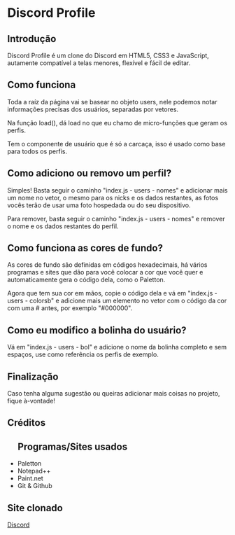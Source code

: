 <h1>Discord Profile</h1>
<h2>Introdução</h2>
<p>Discord Profile é um clone do Discord em HTML5, CSS3 e JavaScript, autamente compatível a telas menores, flexível e fácil de editar.</p>
<h2>Como funciona</h2>
<p>Toda a raíz da página vai se basear no objeto users, nele podemos notar informações precisas dos usuários, separadas por vetores.</p>
<p>Na função load(), dá load no que eu chamo de micro-funções que geram os perfis.</p>
<p>Tem o componente de usuário que é só a carcaça, isso é usado como base para todos os perfis.</p>
<h2>Como adiciono ou removo um perfil?</h2>
<p>Simples! Basta seguir o caminho "index.js - users - nomes" e adicionar mais um nome no vetor, o mesmo para os nicks e os dados restantes, as fotos vocês terão de usar uma foto hospedada ou do seu dispositivo.</p>
<p>Para remover, basta seguir o caminho "index.js - users - nomes" e remover o nome e os dados restantes do perfil.</p>
<h2>Como funciona as cores de fundo?</h2>
<p>As cores de fundo são definidas em códigos hexadecimais, há vários programas e sites que dão para você colocar a cor que você quer e automaticamente gera o código dela, como o Paletton.</p>
<p>Agora que tem sua cor em mãos, copie o código dela e vá em "index.js - users - colorsb" e adicione mais um elemento no vetor com o código da cor com uma # antes, por exemplo "#000000".</p>
<h2>Como eu modifico a bolinha do usuário?</h2>
<p>Vá em "index.js - users - bol" e adicione o nome da bolinha completo e sem espaços, use como referência os perfis de exemplo.</p>
<h2>Finalização</h2>
<p>Caso tenha alguma sugestão ou queiras adicionar mais coisas no projeto, fique à-vontade!</p>
<h2>Créditos</h2>
<ul><h2>Programas/Sites usados</h2>
	<li>Paletton</li>
	<li>Notepad++</li>
	<li>Paint.net</li>
	<li>Git & Github</li>
</ul>
<h2>Site clonado</h2>
<p><a href="https://discord.com" rel="external" target="_blank">Discord</a></p>